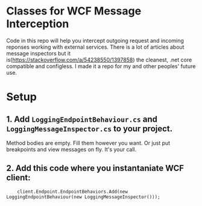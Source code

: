 # Classes for WCF Message Interception
Code in this repo will help you intercept outgoing request and incoming reponses working with external services.
There is a lot of articles about message inspectors but it is(https://stackoverflow.com/a/54238550/1397858) the cleanest, .net core compatible and configless. I made it a repo for my and other peoples' future use.

# Setup

## 1. Add ```LoggingEndpointBehaviour.cs``` and ```LoggingMessageInspector.cs``` to your project.
Method bodies are empty. Fill them however you want. Or just put breakpoints and view messages on fly. It's your call.

## 2. Add this code where you instantaniate WCF client:
```
    client.Endpoint.EndpointBehaviors.Add(new LoggingEndpointBehaviour(new LoggingMessageInspector()));
```
